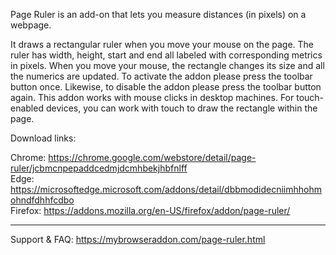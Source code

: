 Page Ruler is an add-on that lets you measure distances (in pixels) on a webpage. 

It draws a rectangular ruler when you move your mouse on the page. The ruler has width, height, start and end all labeled with corresponding metrics in pixels. When you move your mouse, the rectangle changes its size and all the numerics are updated. To activate the addon please press the toolbar button once. Likewise, to disable the addon please press the toolbar button again. This addon works with mouse clicks in desktop machines. For touch-enabled devices, you can work with touch to draw the rectangle within the page.

Download links:

Chrome: https://chrome.google.com/webstore/detail/page-ruler/jcbmcnpepaddcedmjdcmhbekjhbfnlff  
Edge: https://microsoftedge.microsoft.com/addons/detail/dbbmodidecniimhhohmohndfdhhfcdbo  
Firefox: https://addons.mozilla.org/en-US/firefox/addon/page-ruler/  

--------------------------------------------------------------

Support & FAQ: https://mybrowseraddon.com/page-ruler.html  
